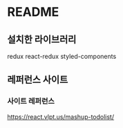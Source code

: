 # README
## 설치한 라이브러리
redux
react-redux
styled-components

## 레퍼런스 사이트
### 사이트 레퍼런스
https://react.vlpt.us/mashup-todolist/
